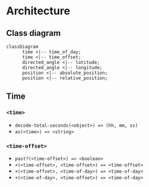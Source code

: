 # Architecture

## Class diagram

```mermaid
classDiagram
      time <|-- time_of_day;
      time <|-- time_offset;
      directed_angle <|-- latitude;
      directed_angle <|-- longitude;
      position <|-- absolute_position;
      position <|-- relative_position;
```

## Time

### `<time>`

- `decode-total-seconds(<object>) => (hh, mm, ss)`
- `as(<time>) => <string>`

### `<time-offset>`

- `past?(<time-offset>) => <boolean>`
- `+(<time-offset>, <time-offset>) => <time-offset>`
- `+(<time-offset>, <time-of-day>) => <time-of-day>`
- `+(<time-of-day>, <time-offset>) => <time-of-day>`